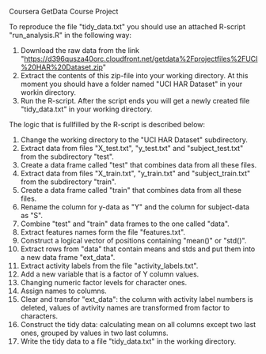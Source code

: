 Coursera GetData Course Project

To reproduce the file "tidy_data.txt" you should use an attached R-script "run_analysis.R" in the following way:
1. Download the raw data from the link "https://d396qusza40orc.cloudfront.net/getdata%2Fprojectfiles%2FUCI%20HAR%20Dataset.zip"
2. Extract the contents of this zip-file into your working directory. At this moment you should have a folder named "UCI HAR Dataset" in your workin directory.
3. Run the R-script. After the script ends you will get a newly created file "tidy_data.txt" in your working directory.

The logic that is fullfilled by the R-script is described below:
1. Change the working directory to the "UCI HAR Dataset" subdirectory.
2. Extract data from files "X_test.txt", "y_test.txt" and "subject_test.txt" from the subdirectory "test".
3. Create a data frame called "test" that combines data from all these files.
3. Extract data from files "X_train.txt", "y_train.txt" and "subject_train.txt" from the subdirectory "train".
4. Create a data frame called "train" that combines data from all these files.
5. Rename the column for y-data as "Y" and the column for subject-data as "S".
6. Combine "test" and "train" data frames to the one called "data".
7. Extract features names form the file "features.txt".
8. Construct a logical vector of positions containing "mean()" or "std()".
9. Extract rows from "data" that contain means and stds and put them into a new data frame "ext_data".
10. Extract activity labels from the file "activity_labels.txt".
11. Add a new variable that is a factor of Y column values.
12. Changing numeric factor levels for character ones.
13. Assign names to columns.
14. Clear and transfor "ext_data": the column with activity label numbers is deleted, values of avtivity names are transformed from factor to characters.
15. Construct the tidy data: calculating mean on all columns except two last ones, grouped by values in two last columns.
16. Write the tidy data to a file "tidy_data.txt" in the working directory.
